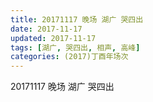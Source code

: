 ```yaml
---
title: 20171117 晚场 湖广 哭四出
date: 2017-11-17
updated: 2017-11-17
tags: [湖广, 哭四出, 相声, 高峰] 
categories: (2017)丁酉年场次 
---
```

20171117 晚场 湖广 哭四出
